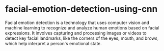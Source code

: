 # facial-emotion-detection-using-cnn
Facial emotion detection is a technology that uses computer vision and machine learning to recognize and analyze human emotions based on facial expressions. It involves capturing and processing images or videos to detect key facial landmarks, like the corners of the eyes, mouth, and brows, which help interpret a person's emotional state.

